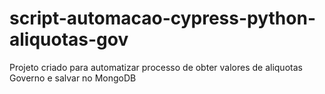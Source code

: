 # script-automacao-cypress-python-aliquotas-gov
Projeto criado para automatizar processo de obter valores de aliquotas Governo e salvar no MongoDB
